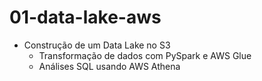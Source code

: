 # 01-data-lake-aws
- Construção de um Data Lake no S3  
   - Transformação de dados com PySpark e AWS Glue  
   - Análises SQL usando AWS Athena  
